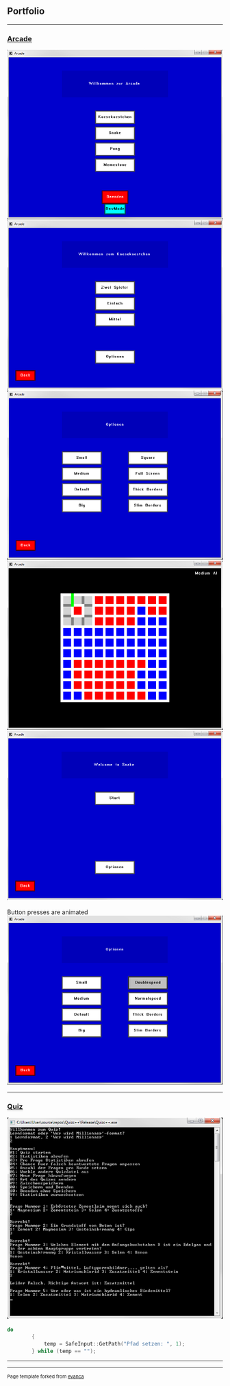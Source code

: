 ## Portfolio

---

### [Arcade](/arcade_page)
<img src="ArcadeMainMenu.PNG?raw=true"/><br/>
<img src="KäsekästchenMainMenu.png?raw=true"/><br/>
<img src="KäsekästchenOptionsMenu.png?raw=true"/><br/>
<img src="KäsekästchenGame.png?raw=true"/><br/>
<img src="SnakeMainMenu.png?raw=true"/><br/>
<br/>Button presses are animated<br/>
<img src="SnakeOptionsMenu.png?raw=true"/><br/>

---

### [Quiz](/quiz_page)
<img src="quiz.png?raw=true"/><br/>
```c++
do
		{
			temp = SafeInput::GetPath("Pfad setzen: ", 1);
		} while (temp == "");
```





<!--[Project 1 Title](/sample_page)
<img src="images/dummy_thumbnail.jpg?raw=true"/> -->

<!------->
<!--[Project 2 Title](/pdf/sample_presentation.pdf)
<img src="images/dummy_thumbnail.jpg?raw=true"/> -->

<!------->
<!--[Arcade](https://github.com/Conqueror933/Arcade)-->
<!--- [Project 1 Title](http://example.com/)-->
<!--- [Project 2 Title](http://example.com/)-->
<!--- [Project 3 Title](http://example.com/)-->
<!--- [Project 4 Title](http://example.com/)-->
<!--- [Project 5 Title](http://example.com/)-->

---




---
<p style="font-size:11px">Page template forked from <a href="https://github.com/evanca/quick-portfolio">evanca</a></p>
<!-- Remove above link if you don't want to attibute -->

